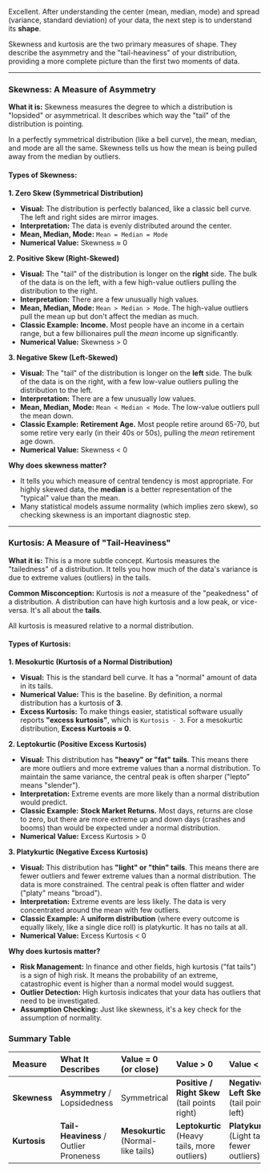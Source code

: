 Excellent. After understanding the center (mean, median, mode) and spread (variance, standard deviation) of your data, the next step is to understand its **shape**.

Skewness and kurtosis are the two primary measures of shape. They describe the asymmetry and the "tail-heaviness" of your distribution, providing a more complete picture than the first two moments of data.

---

### Skewness: A Measure of Asymmetry

**What it is:** Skewness measures the degree to which a distribution is "lopsided" or asymmetrical. It describes which way the "tail" of the distribution is pointing.

In a perfectly symmetrical distribution (like a bell curve), the mean, median, and mode are all the same. Skewness tells us how the mean is being pulled away from the median by outliers.

#### Types of Skewness:

**1. Zero Skew (Symmetrical Distribution)**
*   **Visual:** The distribution is perfectly balanced, like a classic bell curve. The left and right sides are mirror images.
*   **Interpretation:** The data is evenly distributed around the center.
*   **Mean, Median, Mode:** `Mean = Median = Mode`
*   **Numerical Value:** Skewness ≈ 0

**2. Positive Skew (Right-Skewed)**
*   **Visual:** The "tail" of the distribution is longer on the **right** side. The bulk of the data is on the left, with a few high-value outliers pulling the distribution to the right.
*   **Interpretation:** There are a few unusually high values.
*   **Mean, Median, Mode:** `Mean > Median > Mode`. The high-value outliers pull the mean up but don't affect the median as much.
*   **Classic Example:** **Income.** Most people have an income in a certain range, but a few billionaires pull the *mean* income up significantly.
*   **Numerical Value:** Skewness > 0

**3. Negative Skew (Left-Skewed)**
*   **Visual:** The "tail" of the distribution is longer on the **left** side. The bulk of the data is on the right, with a few low-value outliers pulling the distribution to the left.
*   **Interpretation:** There are a few unusually low values.
*   **Mean, Median, Mode:** `Mean < Median < Mode`. The low-value outliers pull the mean down.
*   **Classic Example:** **Retirement Age.** Most people retire around 65-70, but some retire very early (in their 40s or 50s), pulling the *mean* retirement age down.
*   **Numerical Value:** Skewness < 0

**Why does skewness matter?**
*   It tells you which measure of central tendency is most appropriate. For highly skewed data, the **median** is a better representation of the "typical" value than the mean.
*   Many statistical models assume normality (which implies zero skew), so checking skewness is an important diagnostic step.

---

### Kurtosis: A Measure of "Tail-Heaviness"

**What it is:** This is a more subtle concept. Kurtosis measures the "tailedness" of a distribution. It tells you how much of the data's variance is due to extreme values (outliers) in the tails.

**Common Misconception:** Kurtosis is *not* a measure of the "peakedness" of a distribution. A distribution can have high kurtosis and a low peak, or vice-versa. It's all about the **tails**.

All kurtosis is measured relative to a normal distribution.

#### Types of Kurtosis:

**1. Mesokurtic (Kurtosis of a Normal Distribution)**
*   **Visual:** This is the standard bell curve. It has a "normal" amount of data in its tails.
*   **Numerical Value:** This is the baseline. By definition, a normal distribution has a kurtosis of **3**.
*   **Excess Kurtosis:** To make things easier, statistical software usually reports **"excess kurtosis"**, which is `Kurtosis - 3`. For a mesokurtic distribution, **Excess Kurtosis ≈ 0**.

**2. Leptokurtic (Positive Excess Kurtosis)**
*   **Visual:** This distribution has **"heavy" or "fat" tails**. This means there are more outliers and more extreme values than a normal distribution. To maintain the same variance, the central peak is often sharper ("lepto" means "slender").
*   **Interpretation:** Extreme events are more likely than a normal distribution would predict.
*   **Classic Example:** **Stock Market Returns.** Most days, returns are close to zero, but there are more extreme up and down days (crashes and booms) than would be expected under a normal distribution.
*   **Numerical Value:** Excess Kurtosis > 0

**3. Platykurtic (Negative Excess Kurtosis)**
*   **Visual:** This distribution has **"light" or "thin" tails**. This means there are fewer outliers and fewer extreme values than a normal distribution. The data is more constrained. The central peak is often flatter and wider ("platy" means "broad").
*   **Interpretation:** Extreme events are less likely. The data is very concentrated around the mean with few outliers.
*   **Classic Example:** A **uniform distribution** (where every outcome is equally likely, like a single dice roll) is platykurtic. It has no tails at all.
*   **Numerical Value:** Excess Kurtosis < 0

**Why does kurtosis matter?**
*   **Risk Management:** In finance and other fields, high kurtosis ("fat tails") is a sign of high risk. It means the probability of an extreme, catastrophic event is higher than a normal model would suggest.
*   **Outlier Detection:** High kurtosis indicates that your data has outliers that need to be investigated.
*   **Assumption Checking:** Just like skewness, it's a key check for the assumption of normality.

### Summary Table

| Measure | What It Describes | Value = 0 (or close) | Value > 0 | Value < 0 |
| :--- | :--- | :--- | :--- | :--- |
| **Skewness** | **Asymmetry** / Lopsidedness | Symmetrical | **Positive / Right Skew** (tail points right) | **Negative / Left Skew** (tail points left) |
| **Kurtosis** | **Tail-Heaviness** / Outlier Proneness | **Mesokurtic** (Normal-like tails) | **Leptokurtic** (Heavy tails, more outliers) | **Platykurtic** (Light tails, fewer outliers) |